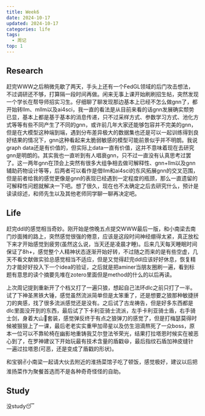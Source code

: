 ```yaml
---
title: Week6
date: 2024-10-17
updated: 2024-10-17
categories: life
tags:
  - 周记
top: 1
---
```


## Research
赶完WWW之后稍微先歇了两天，手头上还有一个FedGL领域的后门攻击想法，不过调研还不够，打算隔一段时间再做。闲来无事上课开始刷刷招生帖，突然发现一个学长在帮导师招实习生。仔细聊了聊发现那边基本上已经不怎么做gnn了，都开始转llm、mllm以及ai4sci，我一直的看法是从目前来看的话gnn发展确实颓势已显，基本上都是基于基本的消息传递，只不过采样方式、参数学习方式、池化方式等等有些不同产生了不同的gnn，或许前几年大家还能够包容并不完美的gnn，但是在大模型这种端到端，遇到分布差异极大的数据集也还是可以一起训练得到良好结果的情况下，gnn这种看起来太脆弱敏感的模型可能前景似乎并不明朗。我说graph data还是有价值的，但实际上data一直有价值，这并不意味着现在去研究gnn是明朗的。其实我也一直听到有人唱衰gnn，只不过一直没有认真思考过罢了。这一两年gnn在顶会上突然有很多大组争相去做可解释性、gnn+llm以及gnn辅助药物设计等等，后两者可以看作是借llm和ai4sci的东风拓展gnn的交叉范围，但是前者给我的感觉更像是gnn的表现已经遇到一定程度的瓶颈，那么一直遗留的可解释性问题就解决一下吧。想了很久，现在也不太确定之后去研究什么，预计是读读综述，和师先生以及其他老师同学聊一聊再决定吧。

## Life
赶完ddl的感觉相当奇妙。刚开始是傍晚五点提交WWW最后一版，和小南梁去南门炒面摊的路上，突然感觉很强的倦意，应该是这段时间神经绷得太紧，真正放松下来才开始感觉到疲劳(虽然这么说，当天还是凌晨才睡)。后来几天每天睡眠时间保证了8h+，感觉整个人精神状态逐渐开始好转，不过随之而来的是有些空虚，几天不看文献做实验总感觉相当不适应，但是又觉得赶完ddl应该好好休息，恢复精力才能好好投入下一个idea的验证，之后就是把aminer当朋友圈刷一遍，看到标题有意思的读个摘要先堆在zotero里面但是method的什么的以后再读。

上次周记提到重新开了个档又打了一遍只狼，想起自己法环dlc之前只打了一半。试了下神圣黑铁大锤，感觉虽然流派简单但是太笨重了，还是想要之狼那种敏捷拼刀的爽感，找了很多流派感觉还是没有。之后试了古龙祷告，但是好多东西都是dlc里面没开到的东西，最后试了下卡利亚骑士流派，左手卡利亚骑士盾，右手骑士剑，身着大山🐏套装，感觉弹反终于有点之狼弹刀的感觉了，但是打梅瑟莫得时候被狠狠上了一课，最后老老实实重甲加帚星以及仿生泪滴熬死了一众boss，原本一位可以不靠轮椅在幽影地重铸我艾尔登法爷荣光，结果打拉塔恩时候实在被恶心到了，在罗神建议下开始玩最有技术含量的盾戳:laughing:，最后指纹石盾加神皮缝针一遍过拉塔恩(可恶，还是变成了盾戳的形状)。

和宝钢✌小南梁一起请大伙去附近的淮扬菜馆子吃了顿饭，感觉极好，建议以后把淮扬菜作为聚餐首选而不是各种奇奇怪怪的自助。

## Study
没study:sleeping: